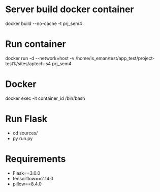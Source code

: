 # Server build docker container
docker build --no-cache -t prj_sem4 .

# Run container
docker run -d --network=host -v /home/is_eman/test/app_test/project-test1:/sites/aptech-s4 prj_sem4

# Docker
docker exec -it container_id /bin/bash

# Run Flask
- cd sources/
- py run.py

# Requirements 
- Flask==3.0.0
- tensorflow==2.14.0
- pillow==8.4.0
